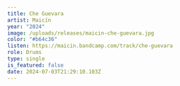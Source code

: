 ```yaml
---
title: Che Guevara
artist: Maicín
year: "2024"
image: /uploads/releases/maicin-che-guevara.jpg
color: "#b64c36"
listen: https://maicin.bandcamp.com/track/che-guevara
role: Drums
type: single
is_featured: false
date: 2024-07-03T21:29:10.103Z
---
```

